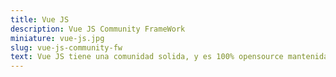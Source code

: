 ```yaml
---
title: Vue JS
description: Vue JS Community FrameWork
miniature: vue-js.jpg
slug: vue-js-community-fw
text: Vue JS tiene una comunidad solida, y es 100% opensource mantenida por la comunidad, incluso ha sacado frameworks internos como NuxtJS
---
```



